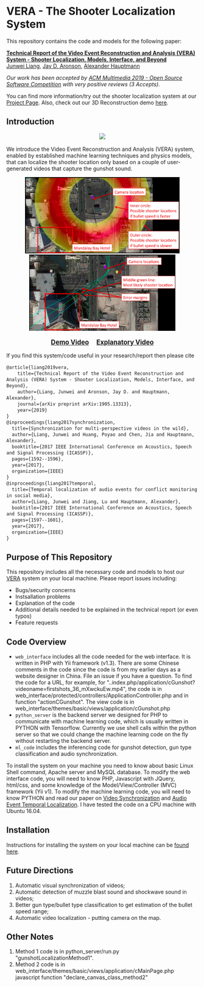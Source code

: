 # VERA - The Shooter Localization System

This repository contains the code and models for the following paper:


**[Technical Report of the Video Event Reconstruction and Analysis (VERA) System - Shooter Localization, Models, Interface, and Beyond](https://arxiv.org/abs/1905.13313)** \
[Junwei Liang](https://www.cs.cmu.edu/~junweil/),
[Jay D. Aronson](https://www.cmu.edu/dietrich/history/people/faculty/aronson.html),
[Alexander Hauptmann](https://www.cs.cmu.edu/~alex/)

*Our work has been accepted by [ACM Multimedia 2019 - Open Source Software Competition](https://www.acmmm.org/2019/call-for-open-source-software-competition/) with very positive reviews (3 Accepts).*

You can find more information/try out the shooter localization system at our [Project Page](https://vera.cs.cmu.edu/). Also, check out our 3D Reconstruction demo [here](https://vera.cs.cmu.edu/VERA_3D_Reconstruction).

## Introduction
<div align="center">
  <div style="">
      <img src="images/VERA_Shooter_Localization.gif" height="400px" />
  </div>
</div>

We introduce the Video Event Reconstruction and Analysis (VERA) system, enabled by established machine learning techniques and physics models, that can localize the shooter location only based on a couple of user-generated videos that capture the gunshot sound. 


<div align="center">
  <div style="">
      <img src="images/method1.png" height="200px" />
      <img src="images/method2.png" height="200px" />
  </div>
  <p style="font-weight:bold;font-size:1.2em;">
  	<a href="http://www.youtube.com/watch?feature=player_embedded&v=z0KFTXg5sqI" target="_blank">Demo Video</a> &nbsp; &nbsp;
    <a href="http://www.youtube.com/watch?feature=player_embedded&v=6q7LqqzrY2I" target="_blank">Explanatory Video</a>
  </p>
</div>

If you find this system/code useful in your research/report then please cite

```
@article{liang2019vera,
    title={Technical Report of the Video Event Reconstruction and Analysis (VERA) System - Shooter Localization, Models, Interface, and Beyond},
    author={Liang, Junwei and Aronson, Jay D. and Hauptmann, Alexander},
    journal={arXiv preprint arXiv:1905.13313},
    year={2019}
}
@inproceedings{liang2017synchronization,
  title={Synchronization for multi-perspective videos in the wild},
  author={Liang, Junwei and Huang, Poyao and Chen, Jia and Hauptmann, Alexander},
  booktitle={2017 IEEE International Conference on Acoustics, Speech and Signal Processing (ICASSP)},
  pages={1592--1596},
  year={2017},
  organization={IEEE}
}
@inproceedings{liang2017temporal,
  title={Temporal localization of audio events for conflict monitoring in social media},
  author={Liang, Junwei and Jiang, Lu and Hauptmann, Alexander},
  booktitle={2017 IEEE International Conference on Acoustics, Speech and Signal Processing (ICASSP)},
  pages={1597--1601},
  year={2017},
  organization={IEEE}
}
```


## Purpose of This Repository
This repository includes all the necessary code and models to host our [VERA](https://vera.cs.cmu.edu/) system on your local machine.
Please report issues including:
- Bugs/security concerns
- Instsallation problems
- Explanation of the code
- Additional details needed to be explained in the technical report (or even typos)
- Feature requests


## Code Overview
- `web_interface` includes all the code needed for the web interface. It is written in PHP with Yii framework (v1.3). There are some Chinese comments in the code since the code is from my earlier days as a website designer in China. File an issue if you have a question. To find the code for a URL, for example, for "..index.php/application/cGunshot?videoname=firstshots_36_mXwckuEw.mp4", the code is in web_interface/protected/controllers/ApplicationController.php and in function "actionCGunshot". The view code is in web_interface/themes/basic/views/application/cGunshot.php
- `python_server` is the backend server we designed for PHP to communicate with machine learning code, which is usually written in PYTHON with Tensorflow. Currently we use shell calls within the python server so that we could change the machine learning code on the fly without restarting the backend server.
- `ml_code` includes the inferencing code for gunshot detection, gun type classification and audio synchronization.

To install the system on your machine you need to know about basic Linux Shell command, Apache server and MySQL database. To modify the web interface code, you will need to know PHP, Javascript with JQuery, html/css, and some knowledge of the Model/View/Controller (MVC) framework (Yii v1). To modify the machine learning code, you will need to know PYTHON and read our paper on [Video Synchronization](https://ieeexplore.ieee.org/abstract/document/7952425) and [Audio Event Temporal Localization](https://ieeexplore.ieee.org/abstract/document/7952426). I have tested the code on a CPU machine with Ubuntu 16.04.

## Installation
Instructions for installing the system on your local machine can be [found here](INSTALL.md).

## Future Directions
1. Automatic visual synchronization of videos;
2. Automatic detection of muzzle blast sound and shockwave sound in videos;
3. Better gun type/bullet type classification to get estimation of the bullet speed range;
4. Automatic video localization - putting camera on the map.

## Other Notes
1. Method 1 code is in python_server/run.py "gunshotLocalizationMethod1".
2. Method 2 code is in web_interface/themes/basic/views/application/cMainPage.php javascript function "declare_canvas_class_method2"

